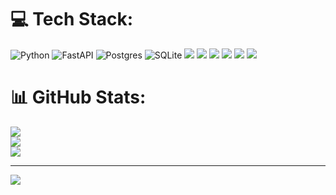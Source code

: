 
# 💻 Tech Stack:
![Python](https://img.shields.io/badge/python-3670A0?style=for-the-badge&logo=python&logoColor=ffdd54) ![FastAPI](https://img.shields.io/badge/FastAPI-005571?style=for-the-badge&logo=fastapi) ![Postgres](https://img.shields.io/badge/postgres-%23316192.svg?style=for-the-badge&logo=postgresql&logoColor=white) ![SQLite](https://img.shields.io/badge/sqlite-%2307405e.svg?style=for-the-badge&logo=sqlite&logoColor=white) ![](https://img.shields.io/badge/SQLAlchemy-red?style=for-the-badge&logo=SQLAlchemy) ![](https://img.shields.io/badge/aiogram-blue?style=for-the-badge&logo=telegram
) ![](https://img.shields.io/badge/disnake-gray?style=for-the-badge&logo=discord) ![](https://img.shields.io/badge/git-orange?style=for-the-badge&logo=git) ![](https://img.shields.io/badge/Pydantic-l?style=for-the-badge&logo=pydantic&color=%23DC143C) ![](https://img.shields.io/badge/oop-blue?style=for-the-badge&logo=Python&logoColor==yellow)

# 📊 GitHub Stats:
![](https://github-readme-stats.vercel.app/api?username=shayzi3&theme=tokyonight&hide_border=false&include_all_commits=true&count_private=true)<br/>
![](https://github-readme-streak-stats.herokuapp.com/?user=shayzi3&theme=tokyonight&hide_border=false)<br/>
![](https://github-readme-stats.vercel.app/api/top-langs/?username=shayzi3&theme=tokyonight&hide_border=false&include_all_commits=true&count_private=true&layout=compact)

---
![](https://visitcount.itsvg.in/api?id=shayzi3&label=Profile%20Views&color=8&icon=5&pretty=true)
